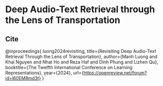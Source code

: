 # Deep Audio-Text Retrieval through the Lens of Transportation

## Cite

@inproceedings{
luong2024revisiting,
title={Revisiting Deep Audio-Text Retrieval Through the Lens of Transportation},
author={Manh Luong and Khai Nguyen and Nhat Ho and Reza Haf and Dinh Phung and Lizhen Qu},
booktitle={The Twelfth International Conference on Learning Representations},
year={2024},
url={https://openreview.net/forum?id=l60EM8md3t}
}
```
